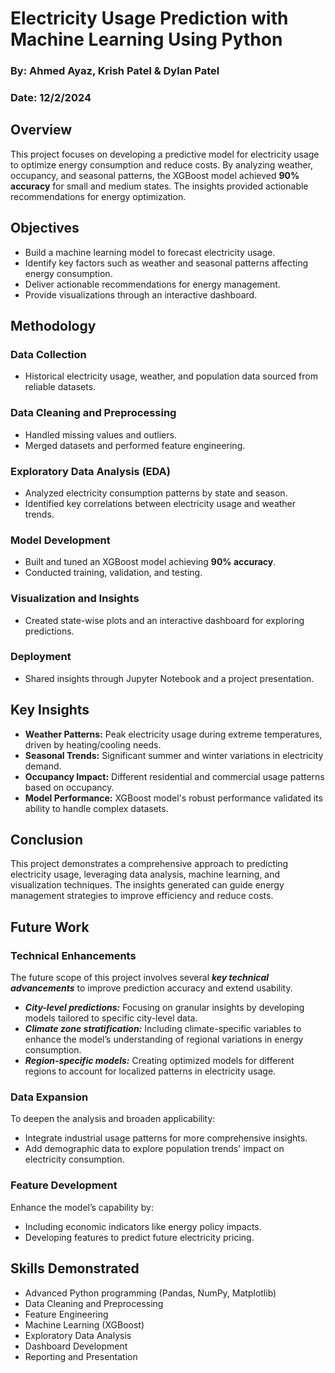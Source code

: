 # Electricity Usage Prediction with Machine Learning Using Python
### By: Ahmed Ayaz, Krish Patel & Dylan Patel
### Date:  12/2/2024
## Overview
This project focuses on developing a predictive model for electricity usage to optimize energy consumption and reduce costs. By analyzing weather, occupancy, and seasonal patterns, the XGBoost model achieved **90% accuracy** for small and medium states. The insights provided actionable recommendations for energy optimization.

## Objectives
- Build a machine learning model to forecast electricity usage.
- Identify key factors such as weather and seasonal patterns affecting energy consumption.
- Deliver actionable recommendations for energy management.
- Provide visualizations through an interactive dashboard.

## Methodology
### Data Collection
- Historical electricity usage, weather, and population data sourced from reliable datasets.

### Data Cleaning and Preprocessing
- Handled missing values and outliers.
- Merged datasets and performed feature engineering.

### Exploratory Data Analysis (EDA)
- Analyzed electricity consumption patterns by state and season.
- Identified key correlations between electricity usage and weather trends.

### Model Development
- Built and tuned an XGBoost model achieving **90% accuracy**.
- Conducted training, validation, and testing.

### Visualization and Insights
- Created state-wise plots and an interactive dashboard for exploring predictions.

### Deployment
- Shared insights through Jupyter Notebook and a project presentation.

## Key Insights
- **Weather Patterns:** Peak electricity usage during extreme temperatures, driven by heating/cooling needs.
- **Seasonal Trends:** Significant summer and winter variations in electricity demand.
- **Occupancy Impact:** Different residential and commercial usage patterns based on occupancy.
- **Model Performance:** XGBoost model's robust performance validated its ability to handle complex datasets.

## Conclusion
This project demonstrates a comprehensive approach to predicting electricity usage, leveraging data analysis, machine learning, and visualization techniques. The insights generated can guide energy management strategies to improve efficiency and reduce costs.

## Future Work

### Technical Enhancements
The future scope of this project involves several **_key technical advancements_** to improve prediction accuracy and extend usability. 
- **_City-level predictions:_** Focusing on granular insights by developing models tailored to specific city-level data.
- **_Climate zone stratification:_** Including climate-specific variables to enhance the model’s understanding of regional variations in energy consumption.
- **_Region-specific models:_** Creating optimized models for different regions to account for localized patterns in electricity usage.

### Data Expansion
To deepen the analysis and broaden applicability:
- Integrate industrial usage patterns for more comprehensive insights.
- Add demographic data to explore population trends' impact on electricity consumption.

### Feature Development
Enhance the model’s capability by:
- Including economic indicators like energy policy impacts.
- Developing features to predict future electricity pricing.

## Skills Demonstrated
- Advanced Python programming (Pandas, NumPy, Matplotlib)
- Data Cleaning and Preprocessing
- Feature Engineering
- Machine Learning (XGBoost)
- Exploratory Data Analysis
- Dashboard Development
- Reporting and Presentation



